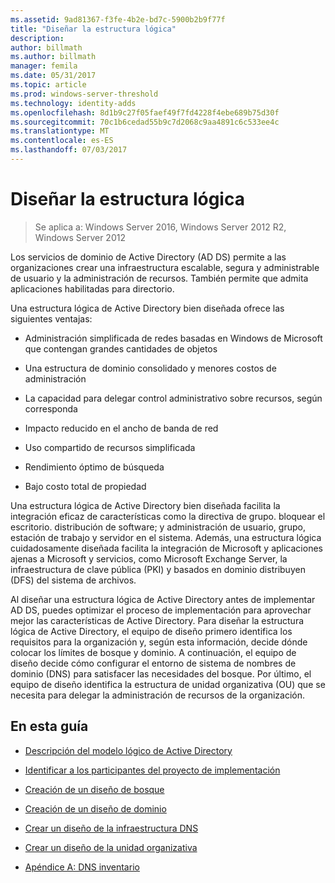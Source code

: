 ```yaml
---
ms.assetid: 9ad81367-f3fe-4b2e-bd7c-5900b2b9f77f
title: "Diseñar la estructura lógica"
description: 
author: billmath
ms.author: billmath
manager: femila
ms.date: 05/31/2017
ms.topic: article
ms.prod: windows-server-threshold
ms.technology: identity-adds
ms.openlocfilehash: 8d1b9c27f05faef49f7fd4228f4ebe689b75d30f
ms.sourcegitcommit: 70c1b6cedad55b9c7d2068c9aa4891c6c533ee4c
ms.translationtype: MT
ms.contentlocale: es-ES
ms.lasthandoff: 07/03/2017
---
```

# <a name="designing-the-logical-structure"></a>Diseñar la estructura lógica

>Se aplica a: Windows Server 2016, Windows Server 2012 R2, Windows Server 2012

Los servicios de dominio de Active Directory (AD DS) permite a las organizaciones crear una infraestructura escalable, segura y administrable de usuario y la administración de recursos. También permite que admita aplicaciones habilitadas para directorio.  
  
Una estructura lógica de Active Directory bien diseñada ofrece las siguientes ventajas:  
  
-   Administración simplificada de redes basadas en Windows de Microsoft que contengan grandes cantidades de objetos  
  
-   Una estructura de dominio consolidado y menores costos de administración  
  
-   La capacidad para delegar control administrativo sobre recursos, según corresponda  
  
-   Impacto reducido en el ancho de banda de red  
  
-   Uso compartido de recursos simplificada  
  
-   Rendimiento óptimo de búsqueda  
  
-   Bajo costo total de propiedad  
  
Una estructura lógica de Active Directory bien diseñada facilita la integración eficaz de características como la directiva de grupo. bloquear el escritorio. distribución de software; y administración de usuario, grupo, estación de trabajo y servidor en el sistema. Además, una estructura lógica cuidadosamente diseñada facilita la integración de Microsoft y aplicaciones ajenas a Microsoft y servicios, como Microsoft Exchange Server, la infraestructura de clave pública (PKI) y basados en dominio distribuyen (DFS) del sistema de archivos.  
  
Al diseñar una estructura lógica de Active Directory antes de implementar AD DS, puedes optimizar el proceso de implementación para aprovechar mejor las características de Active Directory. Para diseñar la estructura lógica de Active Directory, el equipo de diseño primero identifica los requisitos para la organización y, según esta información, decide dónde colocar los límites de bosque y dominio. A continuación, el equipo de diseño decide cómo configurar el entorno de sistema de nombres de dominio (DNS) para satisfacer las necesidades del bosque. Por último, el equipo de diseño identifica la estructura de unidad organizativa (OU) que se necesita para delegar la administración de recursos de la organización.  
  
## <a name="in-this-guide"></a>En esta guía  
  
-   [Descripción del modelo lógico de Active Directory](../../ad-ds/plan/Understanding-the-Active-Directory-Logical-Model.md)  
  
-   [Identificar a los participantes del proyecto de implementación](../../ad-ds/plan/Identifying-the-Deployment-Project-Participants.md)  
  
-   [Creación de un diseño de bosque](../../ad-ds/plan/Creating-a-Forest-Design.md)  
  
-   [Creación de un diseño de dominio](../../ad-ds/plan/Creating-a-Domain-Design.md)  
  
-   [Crear un diseño de la infraestructura DNS](../../ad-ds/plan/Creating-a-DNS-Infrastructure-Design.md)  
  
-   [Crear un diseño de la unidad organizativa](../../ad-ds/plan/Creating-an-Organizational-Unit-Design.md)  
  
-   [Apéndice A: DNS inventario](../../ad-ds/plan/Appendix-A--DNS-Inventory.md)  
  


